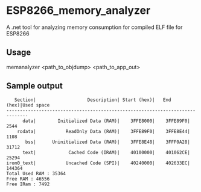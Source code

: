 # ESP8266_memory_analyzer
A .net tool for analyzing memory consumption for compiled ELF file for ESP8266

## Usage
memanalyzer <path_to_objdump> <path_to_app_out>

## Sample output
```
   Section|                   Description| Start (hex)|   End (hex)|Used space
------------------------------------------------------------------------------
      data|        Initialized Data (RAM)|    3FFE8000|    3FFE89F0|    2544
    rodata|           ReadOnly Data (RAM)|    3FFE89F0|    3FFE8E44|    1108
       bss|      Uninitialized Data (RAM)|    3FFE8E48|    3FFF0A28|   31712
      text|            Cached Code (IRAM)|    40100000|    401062CE|   25294
irom0_text|           Uncached Code (SPI)|    40240000|    402633EC|  144364
Total Used RAM : 35364
Free RAM : 46556
Free IRam : 7492
```

